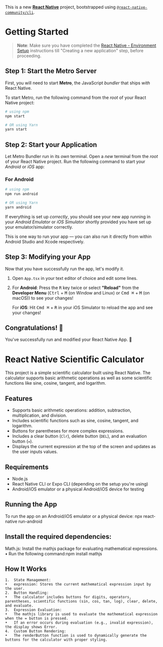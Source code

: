 This is a new [**React Native**](https://reactnative.dev) project, bootstrapped using [`@react-native-community/cli`](https://github.com/react-native-community/cli).

# Getting Started

>**Note**: Make sure you have completed the [React Native - Environment Setup](https://reactnative.dev/docs/environment-setup) instructions till "Creating a new application" step, before proceeding.

## Step 1: Start the Metro Server

First, you will need to start **Metro**, the JavaScript _bundler_ that ships _with_ React Native.

To start Metro, run the following command from the _root_ of your React Native project:

```bash
# using npm
npm start

# OR using Yarn
yarn start
```

## Step 2: Start your Application

Let Metro Bundler run in its _own_ terminal. Open a _new_ terminal from the _root_ of your React Native project. Run the following command to start your _Android_ or _iOS_ app:

### For Android

```bash
# using npm
npm run android

# OR using Yarn
yarn android
```

If everything is set up _correctly_, you should see your new app running in your _Android Emulator_ or _iOS Simulator_ shortly provided you have set up your emulator/simulator correctly.

This is one way to run your app — you can also run it directly from within Android Studio and Xcode respectively.

## Step 3: Modifying your App

Now that you have successfully run the app, let's modify it.

1. Open `App.tsx` in your text editor of choice and edit some lines.
2. For **Android**: Press the <kbd>R</kbd> key twice or select **"Reload"** from the **Developer Menu** (<kbd>Ctrl</kbd> + <kbd>M</kbd> (on Window and Linux) or <kbd>Cmd ⌘</kbd> + <kbd>M</kbd> (on macOS)) to see your changes!

   For **iOS**: Hit <kbd>Cmd ⌘</kbd> + <kbd>R</kbd> in your iOS Simulator to reload the app and see your changes!

## Congratulations! :tada:

You've successfully run and modified your React Native App. :partying_face:

# React Native Scientific Calculator

This project is a simple scientific calculator built using React Native. The calculator supports basic arithmetic operations as well as some scientific functions like sine, cosine, tangent, and logarithm.

## Features

- Supports basic arithmetic operations: addition, subtraction, multiplication, and division.
- Includes scientific functions such as sine, cosine, tangent, and logarithm.
- Buttons for parentheses for more complex expressions.
- Includes a clear button (`Clr`), delete button (`DEL`), and an evaluation button (`=`).
- Displays the current expression at the top of the screen and updates as the user inputs values.

## Requirements

- Node.js
- React Native CLI or Expo CLI (depending on the setup you're using)
- Android/iOS emulator or a physical Android/iOS device for testing

## Running the App

To run the app on an Android/iOS emulator or a physical device:
npx react-native run-android

## Install the required dependencies:

Math.js: Install the mathjs package for evaluating mathematical expressions.
	•	Run the following command:npm install mathjs


## How It Works

	1.	State Management:
	•	expression: Stores the current mathematical expression input by the user.
	2.	Button Handling:
	•	The calculator includes buttons for digits, operators, parentheses, scientific functions (sin, cos, tan, log), clear, delete, and evaluate.
	3.	Expression Evaluation:
	•	The mathjs library is used to evaluate the mathematical expression when the = button is pressed.
	•	If an error occurs during evaluation (e.g., invalid expression), the display shows Error.
	4.	Custom Button Rendering:
	•	The renderButton function is used to dynamically generate the buttons for the calculator with proper styling.
